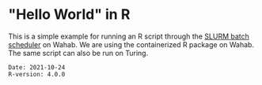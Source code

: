 "Hello World" in R
==================

This is a simple example for running an R script through the
[SLURM batch scheduler](https://wiki.hpc.odu.edu/slurm) on Wahab.
We are using the containerized R package on Wahab.
The same script can also be run on Turing.

    Date: 2021-10-24
    R-version: 4.0.0
